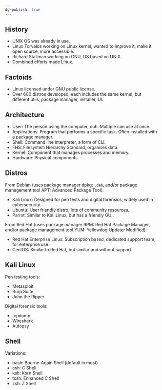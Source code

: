 ```yaml
---
dg-publish: true
---
```

## History

- UNIX OS was already in use.
- Linux Torvalds working on Linux kernel, wanted to improve it, make it open source, more accessible.
- Richard Stallman working on GNU, OS based on UNIX.
- Combined efforts made Linux.

## Factoids

- Linux licensed under GNU public license.
- Over 600 distros developed, each includes the same kernel, but different utils, package manager, installer, UI.

## Architecture

- User: The person using the computer, duh. Multiple can use at once.
- Applications: Program that performs a specific task. Often installed with a package manager.
- Shell: Command line interpreter, a form of CLI.
- FHS: Filesystem Hierarchy Standard, organises data.
- Kernel: Component that manages processes and memory.
- Hardware: Physical components.

## Distros

From Debian (uses package manager dpkg: `.deb`, and/or package management tool APT: Advanced Package Tool):

- Kali Linux: Designed for pen tests and digital forensics, widely used in cybersecurity.
- Ubuntu: User friendly distro, lots of community resources.
- Parrot: Similar to Kali Linux, but has a friendly GUI.

From Red Hat (uses package manager RPM: Red Hat Package Manager, and/or package management tool YUM: Yellowdog Updater Modified):

- Red Hat Enterprise Linux: Subscription based, dedicated support team, for enterprise use.
- CentOS: Similar to Red Hat, but similar and without support.

## Kali Linux

Pen testing tools:

- Metasploit
- Burp Suite
- John the Ripper

Digital forensic tools:

- tcpdump
- Wireshark
- Autopsy

## Shell

Variations:

- bash: Bourne-Again Shell (default in most)
- csh: C Shell
- ksh: Korn Shell
- tcsh: Enhanced C Shell
- zsh: Z Shell


